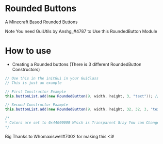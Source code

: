 # Rounded Buttons

A Minecraft Based Rounded Buttons

Note You need GuiUtils by Anshg_#4787 to Use this RoundedButton Module

# How to use

- Creating a Rounded buttons (There is 3 different RoundedButton Constructors)

```java
// Use this in the initGui in your GuiClass
// This is just an example

// First Constructor Example
this.buttonList.add(new RoundedButton(9, width, height, 3, "text")); // Change [9, width, height, 3, "text"] to [YOUR_ID, X, Y, RADIUS, TEXT]

// Second Constructor Example
this.buttonList.add(new RoundedButton(9, width, height, 32, 32, 3, "text")); // Change [9, width, height, 32, 32, 3, "text"] to [YOUR_ID, X, Y, SIZE_X, SIZE_Y, RADIUS, TEXT]

/*
* Colors are set to 0x44000000 Which is Transparent Gray You can Change that in the Draw Button in RoundedButton.java
*/
```

Big Thanks to Whomaxiswell#7002 for making this <3!
